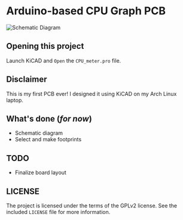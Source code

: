 # Arduino-based CPU Graph PCB

![Schematic Diagram](https://i.imgur.com/ql9WqMu.png "Schematic diagram")

## Opening this project

Launch KiCAD and `Open` the `CPU_meter.pro` file.

## Disclaimer

This is my first PCB ever!  I designed it using KiCAD on my Arch Linux laptop.

## What's done (*for now*)

- Schematic diagram
- Select and make footprints

## TODO

- Finalize board layout

## LICENSE

The project is licensed under the terms of the GPLv2 license.  See the included `LICENSE` file for more information.
